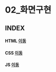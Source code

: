 # 02_화면구현
INDEX
---
#### HTML [이동](./01html.md)
#### CSS [이동](./01html.md)
#### JS [이동](./01html.md)






